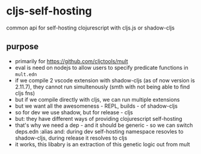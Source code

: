 # cljs-self-hosting
common api for self-hosting clojurescript with cljs.js or shadow-cljs

## purpose

- primarily for https://github.com/cljctools/mult
- eval is need on nodejs to allow users to specify predicate functions in `mult.edn`
- if we compile 2 vscode extension with shadow-cljs (as of now version is 2.11.7), they cannot run simultenously (smth with not being able to find cljs fns)
- but if we compile directly with cljs, we can run multiple extensions
- but we want all the awesomeness - REPL, builds - of shadow-cljs
- so for dev we use shadow, but for release - cljs
- but: they have different ways of providing clojurescript self-hosting
- that's why we need a dep - and it should be generic - so we can switch deps.edn :alias and: during dev self-hosting namespace resovles to shadow-cljs, during release it resolves to cljs
- it works, this libabry is an extraction of this genetic logic out from mult
